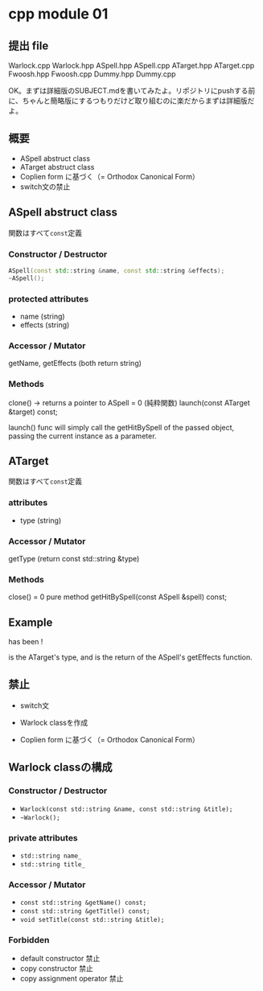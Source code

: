 # cpp module 01

## 提出 file

Warlock.cpp Warlock.hpp ASpell.hpp ASpell.cpp ATarget.hpp ATarget.cpp Fwoosh.hpp Fwoosh.cpp Dummy.hpp Dummy.cpp

OK。まずは詳細版のSUBJECT.mdを書いてみたよ。リポジトリにpushする前に、ちゃんと簡略版にするつもりだけど取り組むのに楽だからまずは詳細版だよ。



## 概要
- ASpell abstruct class
- ATarget abstruct class
- Coplien form に基づく（= Orthodox Canonical Form）
- switch文の禁止

## ASpell abstruct class
関数はすべて`const`定義

### Constructor / Destructor
```c++
ASpell(const std::string &name, const std::string &effects);
~ASpell();
```

### protected attributes
* name (string)
* effects (string)

### Accessor / Mutator
getName, getEffects (both return string)

### Methods
clone() -> returns a pointer to ASpell = 0 (純粋関数)
launch(const ATarget &target) const;

launch() func  will simply call the getHitBySpell of the passed object, passing the current instance as a parameter.



## ATarget
関数はすべて`const`定義

### attributes
* type (string)

### Accessor / Mutator
getType (return const std::string &type)

### Methods
close() = 0 pure method
getHitBySpell(const ASpell &spell) const;



## Example
<TYPE> has been <EFFECTS>!

<TYPE> is the ATarget's type, and <EFFECTS> is the return of the ASpell's
getEffects function.


## 禁止
- switch文


- Warlock classを作成
- Coplien form に基づく（= Orthodox Canonical Form）

## Warlock classの構成

### Constructor / Destructor
- `Warlock(const std::string &name, const std::string &title);`
- `~Warlock();`

### private attributes
- `std::string name_`
- `std::string title_`

### Accessor / Mutator
- `const std::string &getName() const;`
- `const std::string &getTitle() const;`
- `void setTitle(const std::string &title);`

### Forbidden
- default constructor 禁止
- copy constructor 禁止
- copy assignment operator 禁止

